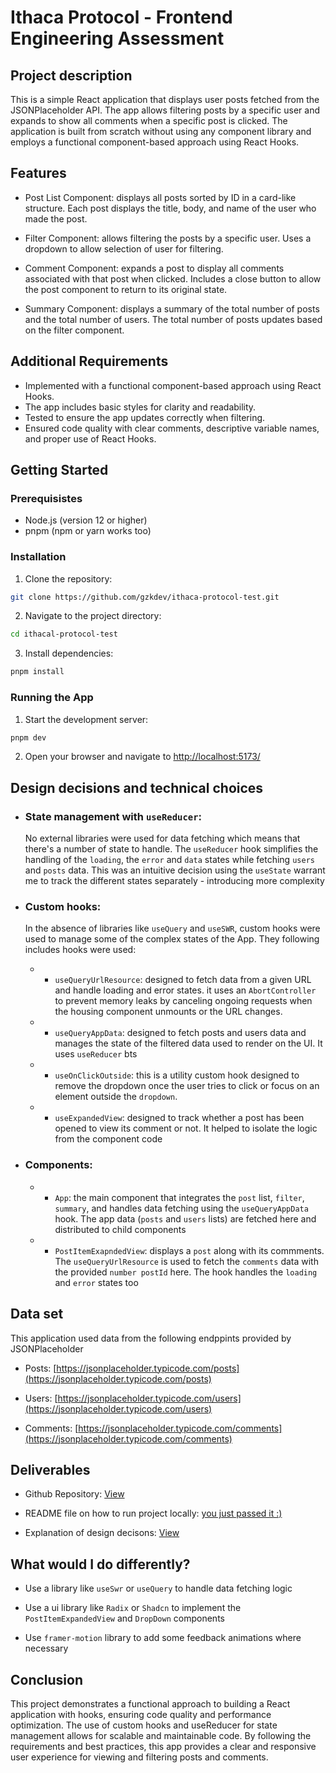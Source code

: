 # Ithaca Protocol - Frontend Engineering Assessment

## Project description

This is a simple React application that displays user posts fetched from the JSONPlaceholder API. The app allows filtering posts by a specific user and expands to show all comments when a specific post is clicked. The application is built from scratch without using any component library and employs a functional component-based approach using React Hooks.

## Features

- Post List Component: displays all posts sorted by ID in a card-like structure.
  Each post displays the title, body, and name of the user who made the post.

- Filter Component: allows filtering the posts by a specific user.
  Uses a dropdown to allow selection of user for filtering.

- Comment Component: expands a post to display all comments associated with that post when clicked. Includes a close button to allow the post component to return to its original state.

- Summary Component: displays a summary of the total number of posts and the total number of users. The total number of posts updates based on the filter component.

## Additional Requirements

- Implemented with a functional component-based approach using React Hooks.
- The app includes basic styles for clarity and readability.
- Tested to ensure the app updates correctly when filtering.
- Ensured code quality with clear comments, descriptive variable names, and proper use of React Hooks.

## Getting Started

### Prerequisistes

- Node.js (version 12 or higher)
- pnpm (npm or yarn works too)

### Installation

1. Clone the repository:

```bash
git clone https://github.com/gzkdev/ithaca-protocol-test.git
```

2. Navigate to the project directory:

```bash
cd ithacal-protocol-test
```

3. Install dependencies:

```bash
pnpm install
```

### Running the App

1. Start the development server:

```bash
pnpm dev
```

2. Open your browser and navigate to [http://localhost:5173/](http://localhost:5173/)

## Design decisions and technical choices

- ### State management with `useReducer`:

  No external libraries were used for data fetching which means that there's a number of state to handle. The `useReducer` hook simplifies the handling of the `loading`, the `error` and `data` states while fetching `users` and `posts` data. This was an intuitive decision using the `useState` warrant me to track the different states separately - introducing more complexity

- ### Custom hooks:

  In the absence of libraries like `useQuery` and `useSWR`, custom hooks were used to manage some of the complex states of the App. They following includes hooks were used:

  - - `useQueryUrlResource`: designed to fetch data from a given URL and handle loading and error states. it uses an `AbortController` to prevent memory leaks by canceling ongoing requests when the housing component unmounts or the URL changes.

  - - `useQueryAppData`: designed to fetch posts and users data and manages the state of the filtered data used to render on the UI. It uses `useReducer` bts

  - - `useOnClickOutside`: this is a utility custom hook designed to remove the dropdown once the user tries to click or focus on an element outside the `dropdown`.

  - - `useExpandedView`: designed to track whether a post has been opened to view its comment or not. It helped to isolate the logic from the component code

- ### Components:

  - - `App`: the main component that integrates the `post` list, `filter`, `summary`, and handles data fetching using the `useQueryAppData` hook. The app data (`posts` and `users` lists) are fetched here and distributed to child components

  - - `PostItemExapndedView`: displays a `post` along with its commments. The `useQueryUrlResource` is used to fetch the `comments` data with the provided `number postId` here. The hook handles the `loading` and `error` states too

## Data set

This application used data from the following endppints provided by JSONPlaceholder

- Posts: [https://jsonplaceholder.typicode.com/posts](https://jsonplaceholder.typicode.com/posts)

- Users: [https://jsonplaceholder.typicode.com/users](https://jsonplaceholder.typicode.com/users)

- Comments: [https://jsonplaceholder.typicode.com/comments](https://jsonplaceholder.typicode.com/comments)

## Deliverables

- Github Repository: [View](https://github.com/gzkdev/ithaca-protocol-test.git)

- README file on how to run project locally: [you just passed it :)](#getting-started)

- Explanation of design decisons: [View](#design-decisions-and-technical-choices)

## What would I do differently?

- Use a library like `useSwr` or `useQuery` to handle data fetching logic

- Use a ui library like `Radix` or `Shadcn` to implement the `PostItemExpandedView` and `DropDown` components

- Use `framer-motion` library to add some feedback animations where necessary

## Conclusion

This project demonstrates a functional approach to building a React application with hooks, ensuring code quality and performance optimization. The use of custom hooks and useReducer for state management allows for scalable and maintainable code. By following the requirements and best practices, this app provides a clear and responsive user experience for viewing and filtering posts and comments.
